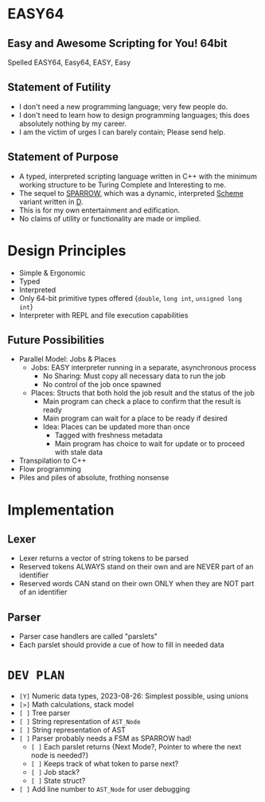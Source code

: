 # EASY64
## **E**asy and **A**wesome **S**cripting for **Y**ou!  **64**bit
Spelled EASY64, Easy64, EASY, Easy
## Statement of Futility
* I don't need a new programming language; very few people do.
* I don't need to learn how to design programming languages; this does absolutely nothing by my career.
* I am the victim of urges I can barely contain; Please send help.
## Statement of Purpose
* A typed, interpreted scripting language written in C++ with the minimum working structure to be Turing Complete and Interesting to me.
* The sequel to [SPARROW](https://github.com/jwatson-CO-edu/SPARROW), which was a dynamic, interpreted [Scheme](https://mitpress.mit.edu/9780262560993/the-little-schemer/) variant written in [D](https://dlang.org/).
* This is for my own entertainment and edification.  
* No claims of utility or functionality are made or implied.

# Design Principles
* Simple & Ergonomic
* Typed
* Interpreted
* Only 64-bit primitive types offered {`double`, `long int`, `unsigned long int`}
* Interpreter with REPL and file execution capabilities

## Future Possibilities
* Parallel Model: Jobs & Places
    - Jobs: EASY interpreter running in a separate, asynchronous process
        * No Sharing: Must copy all necessary data to run the job
        * No control of the job once spawned
    - Places: Structs that both hold the job result and the status of the job
        * Main program can check a place to confirm that the result is ready
        * Main program can wait for a place to be ready if desired
        * Idea: Places can be updated more than once
            - Tagged with freshness metadata
            - Main program has choice to wait for update or to proceed with stale data
* Transpilation to C++
* Flow programming
* Piles and piles of absolute, frothing nonsense

# Implementation
## Lexer
* Lexer returns a vector of string tokens to be parsed
* Reserved tokens ALWAYS stand on their own and are NEVER part of an identifier
* Reserved words CAN stand on their own ONLY when they are NOT part of an identifier
## Parser
* Parser case handlers are called "parslets"
* Each parslet should provide a cue of how to fill in needed data

# `DEV PLAN`
* `[Y]` Numeric data types, 2023-08-26: Simplest possible, using unions
* `[>]` Math calculations, stack model
* `[ ]` Tree parser
* `[ ]` String representation of `AST_Node`
* `[ ]` String representation of AST
* `[ ]` Parser probably needs a FSM as SPARROW had!
    - `[ ]` Each parslet returns {Next Mode?, Pointer to where the next node is needed?}
    - `[ ]` Keeps track of what token to parse next?
    - `[ ]` Job stack?
    - `[ ]` State struct?
* `[ ]` Add line number to `AST_Node` for user debugging